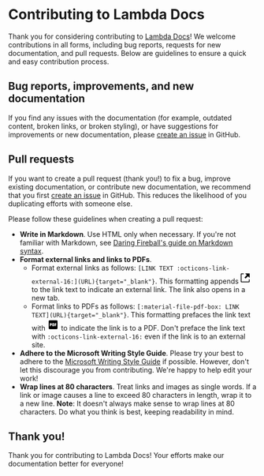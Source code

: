 # Contributing to Lambda Docs

Thank you for considering contributing to
[Lambda Docs](https://docs.lambdalabs.com)! We welcome contributions in all
forms, including bug reports, requests for new documentation, and pull requests.
Below are guidelines to ensure a quick and easy contribution process.

## Bug reports, improvements, and new documentation

If you find any issues with the documentation (for example, outdated content,
broken links, or broken styling), or have suggestions for improvements or new
documentation, please
[create an issue](https://github.com/cbrownstein-lambda/lambda-docs-mkdocs/issues/new)
in GitHub.

## Pull requests

If you want to create a pull request (thank you!) to fix a bug, improve existing
documentation, or contribute new documentation, we recommend that you first
[create an issue](https://github.com/cbrownstein-lambda/lambda-docs-mkdocs/issues/new)
in GitHub. This reduces the likelihood of you duplicating efforts with someone
else.

Please follow these guidelines when creating a pull request:

- **Write in Markdown**. Use HTML only when necessary. If you're not familiar
  with Markdown, see
  [Daring Fireball's guide on Markdown syntax](https://daringfireball.net/projects/markdown/syntax).
- **Format external links and links to PDFs**.
    - Format external links as follows: `[LINK TEXT :octicons-link-external-16:](URL){target="_blank"}`.
      This formatting appends
      ![External link icon](docs/assets/images/octicon--link-external.svg)
      to the link text to indicate an external link. The link also opens in a new tab.
    - Format links to PDFs as follows:
      `[:material-file-pdf-box: LINK TEXT](URL){target="_blank"}`. This
      formatting prefaces the link text with
      ![PDF icon](docs/assets/images/mdi--file-pdf-box.svg)
      to indicate the link is to a PDF. Don't preface the link text with
      `:octicons-link-external-16:` even if the link is to an external site.
- **Adhere to the Microsoft Writing Style Guide**. Please try your best to
  adhere to the
  [Microsoft Writing Style Guide](https://learn.microsoft.com/en-us/style-guide/welcome/)
  if possible. However, don't let this discourage you from contributing. We're
  happy to help edit your work!
- **Wrap lines at 80 characters**. Treat links and images as single words. If a
  link or image causes a line to exceed 80 characters in length, wrap it to a
  new line. **Note**: It doesn't always make sense to wrap lines at 80
  characters. Do what you think is best, keeping readability in mind.

## Thank you!

Thank you for contributing to Lambda Docs! Your efforts make our documentation
better for everyone!
